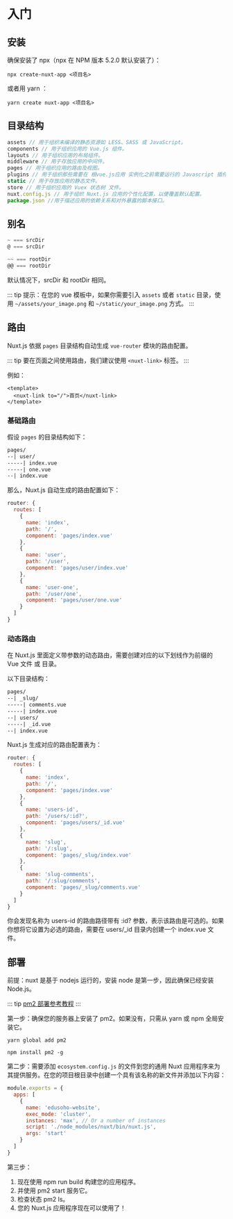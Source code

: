 # 入门

## 安装

确保安装了 npx（npx 在 NPM 版本 5.2.0 默认安装了）：

``` shell
npx create-nuxt-app <项目名>
```

或者用 yarn ：<Badge text="推荐" />

``` shell
yarn create nuxt-app <项目名>
```

## 目录结构

``` js
assets // 用于组织未编译的静态资源如 LESS、SASS 或 JavaScript。
components // 用于组织应用的 Vue.js 组件。
layouts // 用于组织应用的布局组件。
middleware // 用于存放应用的中间件。
pages // 用于组织应用的路由及视图。
plugins // 用于组织那些需要在 根vue.js应用 实例化之前需要运行的 Javascript 插件。
static // 用于存放应用的静态文件。
store // 用于组织应用的 Vuex 状态树 文件。
nuxt.config.js // 用于组织 Nuxt.js 应用的个性化配置，以便覆盖默认配置。
package.json //用于描述应用的依赖关系和对外暴露的脚本接口。
```

## 别名

``` js
~ === srcDir
@ === srcDir

~~ === rootDir
@@ === rootDir
```

默认情况下，srcDir 和 rootDir 相同。

::: tip
提示：在您的 vue 模板中，如果你需要引入 `assets` 或者 `static` 目录，使用 `~/assets/your_image.png` 和 `~/static/your_image.png` 方式。
:::

## 路由

Nuxt.js 依据 `pages` 目录结构自动生成 `vue-router` 模块的路由配置。

::: tip
要在页面之间使用路由，我们建议使用 `<nuxt-link>` 标签。
:::

例如：

``` vue
<template>
  <nuxt-link to="/">首页</nuxt-link>
</template>
```

### 基础路由

假设 `pages` 的目录结构如下：

``` md
pages/
--| user/
-----| index.vue
-----| one.vue
--| index.vue
```

那么，Nuxt.js 自动生成的路由配置如下：

``` js
router: {
  routes: [
    {
      name: 'index',
      path: '/',
      component: 'pages/index.vue'
    },
    {
      name: 'user',
      path: '/user',
      component: 'pages/user/index.vue'
    },
    {
      name: 'user-one',
      path: '/user/one',
      component: 'pages/user/one.vue'
    }
  ]
}
```

### 动态路由

在 Nuxt.js 里面定义带参数的动态路由，需要创建对应的以下划线作为前缀的 Vue 文件 或 目录。

以下目录结构：

``` md
pages/
--| _slug/
-----| comments.vue
-----| index.vue
--| users/
-----| _id.vue
--| index.vue
```

Nuxt.js 生成对应的路由配置表为：

``` js
router: {
  routes: [
    {
      name: 'index',
      path: '/',
      component: 'pages/index.vue'
    },
    {
      name: 'users-id',
      path: '/users/:id?',
      component: 'pages/users/_id.vue'
    },
    {
      name: 'slug',
      path: '/:slug',
      component: 'pages/_slug/index.vue'
    },
    {
      name: 'slug-comments',
      path: '/:slug/comments',
      component: 'pages/_slug/comments.vue'
    }
  ]
}
```

你会发现名称为 users-id 的路由路径带有 :id? 参数，表示该路由是可选的。如果你想将它设置为必选的路由，需要在 users/_id 目录内创建一个 index.vue 文件。

## 部署

前提：nuxt 是基于 nodejs 运行的，安装 node 是第一步，因此确保已经安装 Node.js。

::: tip
[pm2 部署参考教程](https://www.nuxtjs.cn/faq/deployment-pm2)
:::

第一步：确保您的服务器上安装了 pm2。如果没有，只需从 yarn 或 npm 全局安装它。

``` shell
yarn global add pm2

npm install pm2 -g
```

第二步：需要添加  `ecosystem.config.js` 的文件到您的通用 Nuxt 应用程序来为其提供服务。在您的项目根目录中创建一个具有该名称的新文件并添加以下内容：

``` js
module.exports = {
  apps: [
    {
      name: 'edusoho-website',
      exec_mode: 'cluster',
      instances: 'max', // Or a number of instances
      script: './node_modules/nuxt/bin/nuxt.js',
      args: 'start'
    }
  ]
}
```

第三步：
1. 现在使用 npm run build 构建您的应用程序。 
2. 并使用 pm2 start 服务它。 
3. 检查状态 pm2 ls。 
4. 您的 Nuxt.js 应用程序现在可以使用了！
